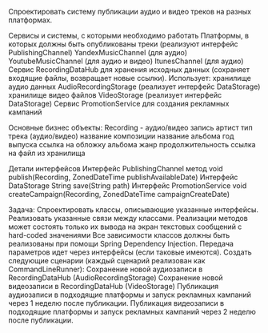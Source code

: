 Спроектировать систему публикации аудио и видео треков на разных платформах.

Сервисы и системы, с которыми необходимо работать
Платформы, в которых должны быть опубликованы треки (реализуют интерфейс PublishingChannel)
YandexMusicChannel (для аудио)
YoutubeMusicChannel (для аудио и видео)
ItunesChannel (для аудио)
Сервис RecordingDataHub для хранения исходных данных (сохраняет входящие файлы, возвращает новые ссылки). Использует:
хранилище аудио данных AudioRecordingStorage (реализует интерфейс DataStorage)
хранилище видео файлов VideoStorage (реализует интерфейс DataStorage)
Сервис PromotionService для создания рекламных кампаний

Основные бизнес объекты:
Recording - аудио/видео запись
артист
тип трека (аудио/видео)
название композиции
название альбома
год выпуска
ссылка на обложку альбома
жанр
продолжительность
ссылка на файл из хранилища

Детали интерфейсов
Интерфейс PublishingChannel
метод void publish(Recording, ZonedDateTime publishAvailableDate)
Интерфейс DataStorage
String save(String path)
Интерфейс PromotionService
void createCampaign(Recording, ZonedDateTime campaignCreateDate)


Задача:
Спроектировать классы, описывающие указанные интерфейсы. Реализовать  указанные связи между классами. Реализации методов может состоять только их вывода на экран текстовых сообщений с hard-coded значениями
Все зависимости классов должны быть реализованы при помощи Spring Dependency Injection. Передача параметров идет через интерфейсы (если таковые имеются).
Создать следующие сценарии (каждый сценарий реализован как CommandLineRunner):
Сохранение новой аудиозаписи в RecordingDataHub (AudioRecordingStorage)
Сохранение новой видеозаписи в RecordingDataHub (VideoStorage)
Публикация аудиозаписи в подходящие платформы и запуск рекламных кампаний через 1 неделю после публикации.
Публикация видеозаписи в подходящие платформы и запуск рекламных кампаний через 2 неделю после публикации.

